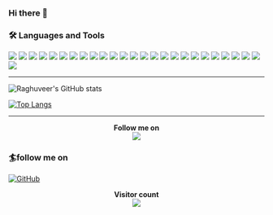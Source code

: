 ### Hi there 👋

<!--
**raghuveer88/raghuveer88** is a ✨ _special_ ✨ repository because its `README.md` (this file) appears on your GitHub profile.

Here are some ideas to get you started:

- 🔭 I’m currently working on ...
- 🌱 I’m currently learning ...
- 👯 I’m looking to collaborate on ...
- 🤔 I’m looking for help with ...
- 💬 Ask me about ...
- 📫 How to reach me: ...
- 😄 Pronouns: ...
- ⚡ Fun fact: ...
-->


### 🛠 Languages and Tools
<!-- took all this icons from 
https://github.com/alexandresanlim/Badges4-README.md-Profile -->
<div>
    <img src="https://img.shields.io/badge/C-00599C?style=for-the-badge&logo=c&logoColor=white" />
    <img src="https://img.shields.io/badge/Java-ED8B00?style=for-the-badge&logo=java&logoColor=white" />
    <img src="https://img.shields.io/badge/Python-3776AB?style=for-the-badge&logo=python&logoColor=white" />
    <img src="https://img.shields.io/badge/Go-00ADD8?style=for-the-badge&logo=go&logoColor=white" />
    <img src="https://img.shields.io/badge/HTML-239120?style=for-the-badge&logo=html5&logoColor=white" />
    <img src="https://img.shields.io/badge/HTML5-E34F26?style=for-the-badge&logo=html5&logoColor=white" />
    <img src="https://img.shields.io/badge/CSS-239120?&style=for-the-badge&logo=css3&logoColor=white" />
    <img src="https://img.shields.io/badge/JavaScript-F7DF1E?style=for-the-badge&logo=javascript&logoColor=black" />
    <img src="https://img.shields.io/badge/MongoDB-4EA94B?style=for-the-badge&logo=mongodb&logoColor=white" />
    <img src="https://img.shields.io/badge/React_Native-20232A?style=for-the-badge&logo=react&logoColor=61DAFB" />
    <img src="https://img.shields.io/badge/Node.js-43853D?style=for-the-badge&logo=node-dot-js&logoColor=white" />
    <img src="https://img.shields.io/badge/npm-CB3837?style=for-the-badge&logo=npm&logoColor=white" />
    <img src="https://img.shields.io/badge/Express.js-000000?style=for-the-badge&logo=express&logoColor=white" />
    <img src="https://img.shields.io/badge/Jupyter-F37626.svg?&style=for-the-badge&logo=Jupyter&logoColor=white" />
    <img src="https://img.shields.io/badge/React-20232A?style=for-the-badge&logo=react&logoColor=61DAFB" />
    <img src="https://img.shields.io/badge/Bootstrap-563D7C?style=for-the-badge&logo=bootstrap&logoColor=white" />
    <img src="https://img.shields.io/badge/conda-342B029.svg?&style=for-the-badge&logo=anaconda&logoColor=white" />
    <img src="https://img.shields.io/badge/Git-F05032?style=for-the-badge&logo=git&logoColor=white" />
    <img src="https://img.shields.io/badge/Postman-FF6C37?style=for-the-badge&logo=Postman&logoColor=white" />
    <img src="https://img.shields.io/badge/Linux-FCC624?style=for-the-badge&logo=linux&logoColor=black" />
    <img src="https://img.shields.io/badge/Ubuntu-E95420?style=for-the-badge&logo=ubuntu&logoColor=white" />
    <img src="https://img.shields.io/badge/Windows-0078D6?style=for-the-badge&logo=windows&logoColor=white" />
    <img src="https://img.shields.io/badge/PowerShell-5391FE?style=for-the-badge&logo=PowerShell&logoColor=white" />
    <img src="https://img.shields.io/badge/Visual_Studio_Code-0078D4?style=for-the-badge&logo=visual%20studio%20code&logoColor=white" />
    <img src="https://img.shields.io/badge/sublime_text-%23575757.svg?&style=for-the-badge&logo=sublime-text&logoColor=important" />
    <img src="https://img.shields.io/badge/Google%20Sheets-34A853?style=for-the-badge&logo=google-sheets&logoColor=white" />
 
</div>



---
![Raghuveer's GitHub stats](https://github-readme-stats.vercel.app/api?username=raghuveer88&show_icons=true)

[![Top Langs](https://github-readme-stats.vercel.app/api/top-langs/?username=raghuveer88&layout=compact&card_width=450)](https://github.com/raghuveer88/github-readme-stats)

---
<div align="center">
    <b>Follow me on</b>
    <a href="https://github.com/raghuveer88"><br>
        <img src = "https://img.shields.io/badge/github-%23100000.svg?&style=for-the-badge&logo=github&logoColor=white"/>
    </a>
</div>    

### 🏄follow me on

[![GitHub](https://img.shields.io/badge/github-%23100000.svg?&style=for-the-badge&logo=github&logoColor=white)](https://github.com/raghuveer88)


<div align="center"> 
  <b>Visitor count</b><br>
  <img src="https://profile-counter.glitch.me/raghuveer88/count.svg" />
</div>
